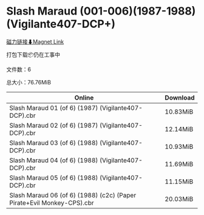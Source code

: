 # Slash Maraud (001-006)(1987-1988)(Vigilante407-DCP+)

[磁力链接⬇Magnet Link](magnet:?xt=urn:btih:6a2e219155e5ff7048a059ab95054f970fb14cba&dn=Slash%20Maraud%20%28001-006%29%281987-1988%29%28Vigilante407-DCP%2B%29)

打包下载📦仍在工事中

文件数：6

总大小：76.76MiB

Online | Download
--- | ---
Slash Maraud 01 (of 6) (1987) (Vigilante407-DCP).cbr | 10.83MiB
Slash Maraud 02 (of 6) (1987) (Vigilante407-DCP).cbr | 12.14MiB
Slash Maraud 03 (of 6) (1988) (Vigilante407-DCP).cbr | 10.93MiB
Slash Maraud 04 (of 6) (1988) (Vigilante407-DCP).cbr | 11.69MiB
Slash Maraud 05 (of 6) (1988) (Vigilante407-DCP).cbr | 11.15MiB
Slash Maraud 06 (of 6) (1988) (c2c) (Paper Pirate+Evil Monkey-CPS).cbr | 20.03MiB